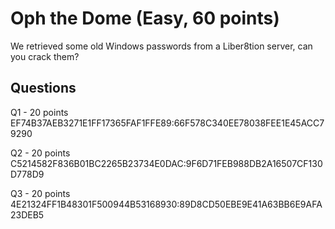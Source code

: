 # Oph the Dome (Easy, 60 points)
We retrieved some old Windows passwords from a Liber8tion server, can you crack them?

## Questions
Q1 - 20 points
EF74B37AEB3271E1FF17365FAF1FFE89:66F578C340EE78038FEE1E45ACC79290

Q2 - 20 points
C5214582F836B01BC2265B23734E0DAC:9F6D71FEB988DB2A16507CF130D778D9

Q3 - 20 points
4E21324FF1B48301F500944B53168930:89D8CD50EBE9E41A63BB6E9AFA23DEB5
